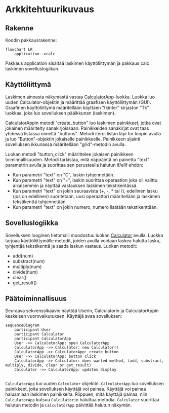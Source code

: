 # Arkkitehtuurikuvaus

## Rakenne

Koodin pakkausrakenne:

```mermaid
flowchart LR
    application-->calc

```

Pakkaus application sisältää laskimen käyttöliittymän ja pakkaus calc laskimen sovelluslogiikan.


## Käyttöliittymä

Laskimen ainoasta näkymästä vastaa [CalculatorApp](calculator/src/application/calculator_app.py)-luokka. Luokka luo uuden Calculator-objektin ja määrittää graafisen käyttöliittymän (GUI). Graafinen käyttöliittymä määritellään käyttäen "tkinter" kirjaston "Tk" luokkaa, joka luo sovelluksen pääikkunan (laskimen).

CalculatorAppin metodi "create_button" luo laskimen painikkeet, jotka ovat jokainen määritelty sanakirjoissaan. Painikkeiden sanakirjat ovat taas yhdessä listassa nimeltä "buttons". Metodi iteroi listan läpi for loopin avulla ja luo "Button"-objektin jokaiselle painikkeelle. Painikkeen sijainti sovelluksen ikkunassa määritellään "grid"-metodin avulla.

Luokan metodi "button_click" määrittelee jokaisen painikkeen toiminnallisuuden. Metodi tarkistaa, mitä näppäintä on painettu "text" parametrin avulla ja suorittaa sen perusteella halutun if/elif ehdon:

* Kun parametri "text" on "C", laskin tyhjennetään.
* Kun parametri "text" on "=", laskin suorittaa operaation joka oli valittu aikaisemmin ja näyttää vastauksen laskimen tekstikentässä.
* Kun parametri "text" on jokin seuraavista (+, -, * tai /), edellinen lasku (jos on edellinen) suoritetaan, uusi operaattori määritellään ja laskimen tekstikenttä tyhjennetään.
* Kun parametri "text" on jokin numero, numero lisätään tekstikenttään.


## Sovelluslogiikka

Sovelluksen looginen tietomalli muodostuu luokan [Calculator](calculator/src/calc/calculator.py) avulla. Luokka tarjoaa käyttöliittymälle metodit, joiden avulla voidaan laskea haluttu lasku, tyhjentää tekstikenttä ja saada laskun vastaus. Luokan metodit:

* add(num)
* substract(num)
* multiply(num)
* divide(num)
* clear()
* get_result()


## Päätoiminnallisuus

Seuraava sekvenssikaavio näyttää Userin, Calculatorin ja CalculatorAppin keskeisen vuorovaikutuksen. Käyttäjä avaa sovelluksen:

```mermaid
sequenceDiagram
    participant User
    participant Calculator
    participant CalculatorApp
    User ->> CalculatorApp: open CalculatorApp
    CalculatorApp ->> Calculator: new Calculator()
    CalculatorApp ->> CalculatorApp: create button
    User ->> CalculatorApp: button click
    CalculatorApp ->> Calculator: does wanted method, (add, substract, multiply, divide, clear or get_result) 
    Calculator ->> CalculatorApp: updates display
  
```
`CalculatorApp` luo uuden `Calculator` objektin. `CalculatorApp` luo sovelluksen painikkeet, joita sovelluksen käyttäjä voi painaa. Käyttäjä voi painaa haluamiaan laskimen painikkeita. Riippuen, mitä käyttäjä painaa, niin `CalculatorApp` kutsuu `Calculatorin` haluttua metodia. `Calculator` suorittaa halutun metodin ja `CalculatorApp` päivittää halutun näkymän.